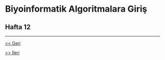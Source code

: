 # Biyoinformatik Algoritmalara Giriş
## Hafta 12

---

[<< Geri](https://github.com/LIIIs4ma/BiyoinformatikAG/blob/main/hafta11.md)

[>> İleri](https://github.com/LIIIs4ma/BiyoinformatikAG/blob/main/hafta13.md)
